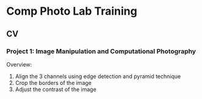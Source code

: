# Comp Photo Lab Training
## CV
### Project 1: Image Manipulation and Computational Photography
Overview:
1. Align the 3 channels using edge detection and pyramid technique
2. Crop the borders of the image
3. Adjust the contrast of the image
